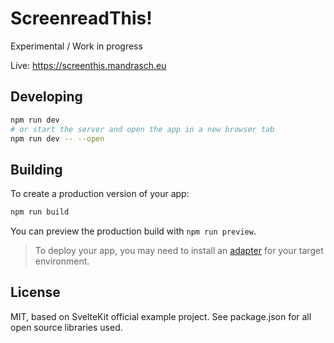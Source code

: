 # ScreenreadThis!

Experimental / Work in progress

Live: https://screenthis.mandrasch.eu

## Developing

```bash
npm run dev
# or start the server and open the app in a new browser tab
npm run dev -- --open
```

## Building

To create a production version of your app:

```bash
npm run build
```

You can preview the production build with `npm run preview`.

> To deploy your app, you may need to install an [adapter](https://kit.svelte.dev/docs/adapters) for your target environment.

## License

MIT, based on SvelteKit official example project. See package.json for all open source libraries used.